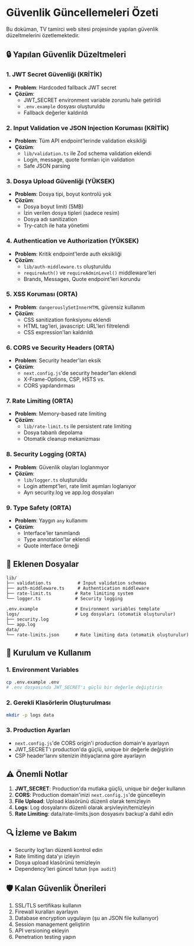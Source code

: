 # Güvenlik Güncellemeleri Özeti

Bu doküman, TV tamirci web sitesi projesinde yapılan güvenlik düzeltmelerini özetlemektedir.

## 🔒 Yapılan Güvenlik Düzeltmeleri

### 1. JWT Secret Güvenliği (KRİTİK)
- **Problem**: Hardcoded fallback JWT secret
- **Çözüm**: 
  - JWT_SECRET environment variable zorunlu hale getirildi
  - `.env.example` dosyası oluşturuldu
  - Fallback değerler kaldırıldı

### 2. Input Validation ve JSON Injection Koruması (KRİTİK)
- **Problem**: Tüm API endpoint'lerinde validation eksikliği
- **Çözüm**:
  - `lib/validation.ts` ile Zod schema validation eklendi
  - Login, message, quote formları için validation
  - Safe JSON parsing

### 3. Dosya Upload Güvenliği (YÜKSEK)
- **Problem**: Dosya tipi, boyut kontrolü yok
- **Çözüm**:
  - Dosya boyut limiti (5MB)
  - İzin verilen dosya tipleri (sadece resim)
  - Dosya adı sanitization
  - Try-catch ile hata yönetimi

### 4. Authentication ve Authorization (YÜKSEK)
- **Problem**: Kritik endpoint'lerde auth eksikliği
- **Çözüm**:
  - `lib/auth-middleware.ts` oluşturuldu
  - `requireAuth()` ve `requireAdminLevel()` middleware'leri
  - Brands, Messages, Quote endpoint'leri korundu

### 5. XSS Koruması (ORTA)
- **Problem**: `dangerouslySetInnerHTML` güvensiz kullanım
- **Çözüm**:
  - CSS sanitization fonksiyonu eklendi
  - HTML tag'leri, javascript: URL'leri filtrelendi
  - CSS expression'ları kaldırıldı

### 6. CORS ve Security Headers (ORTA)
- **Problem**: Security header'ları eksik
- **Çözüm**:
  - `next.config.js`'de security header'ları eklendi
  - X-Frame-Options, CSP, HSTS vs.
  - CORS yapılandırması

### 7. Rate Limiting (ORTA)
- **Problem**: Memory-based rate limiting
- **Çözüm**:
  - `lib/rate-limit.ts` ile persistent rate limiting
  - Dosya tabanlı depolama
  - Otomatik cleanup mekanizması

### 8. Security Logging (ORTA)
- **Problem**: Güvenlik olayları loglanmıyor
- **Çözüm**:
  - `lib/logger.ts` oluşturuldu
  - Login attempt'leri, rate limit aşımları loglanıyor
  - Ayrı security.log ve app.log dosyaları

### 9. Type Safety (ORTA)
- **Problem**: Yaygın `any` kullanımı
- **Çözüm**:
  - Interface'ler tanımlandı
  - Type annotation'lar eklendi
  - Quote interface örneği

## 📁 Eklenen Dosyalar

```
lib/
├── validation.ts          # Input validation schemas
├── auth-middleware.ts     # Authentication middleware
├── rate-limit.ts         # Rate limiting system
└── logger.ts             # Security logging

.env.example              # Environment variables template
logs/                     # Log dosyaları (otomatik oluşturulur)
├── security.log
└── app.log
data/
└── rate-limits.json      # Rate limiting data (otomatik oluşturulur)
```

## 🚀 Kurulum ve Kullanım

### 1. Environment Variables
```bash
cp .env.example .env
# .env dosyasında JWT_SECRET'ı güçlü bir değerle değiştirin
```

### 2. Gerekli Klasörlerin Oluşturulması
```bash
mkdir -p logs data
```

### 3. Production Ayarları
- `next.config.js`'de CORS origin'i production domain'e ayarlayın
- JWT_SECRET'ı production'da güçlü, unique bir değerle değiştirin
- CSP header'larını sitenizin ihtiyaçlarına göre ayarlayın

## ⚠️ Önemli Notlar

1. **JWT_SECRET**: Production'da mutlaka güçlü, unique bir değer kullanın
2. **CORS**: Production domain'inizi `next.config.js`'de güncelleyin
3. **File Upload**: Upload klasörünü düzenli olarak temizleyin
4. **Logs**: Log dosyalarını düzenli olarak arşivleyin/temizleyin
5. **Rate Limiting**: data/rate-limits.json dosyasını backup'a dahil edin

## 🔍 İzleme ve Bakım

- Security log'ları düzenli kontrol edin
- Rate limiting data'yı izleyin
- Dosya upload klasörünü temizleyin
- Dependency'leri güncel tutun (`npm audit`)

## 🛡️ Kalan Güvenlik Önerileri

1. SSL/TLS sertifikası kullanın
2. Firewall kuralları ayarlayın
3. Database encryption uygulayın (şu an JSON file kullanıyor)
4. Session management geliştirin
5. API versioning ekleyin
6. Penetration testing yapın
